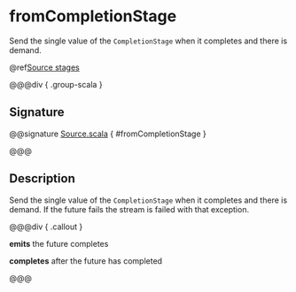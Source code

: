 # fromCompletionStage

Send the single value of the `CompletionStage` when it completes and there is demand.

@ref[Source stages](../index.md#source-stages)

@@@div { .group-scala }

## Signature

@@signature [Source.scala]($akka$/akka-stream/src/main/scala/akka/stream/scaladsl/Source.scala) { #fromCompletionStage }

@@@

## Description

Send the single value of the `CompletionStage` when it completes and there is demand.
If the future fails the stream is failed with that exception.


@@@div { .callout }

**emits** the future completes

**completes** after the future has completed

@@@

